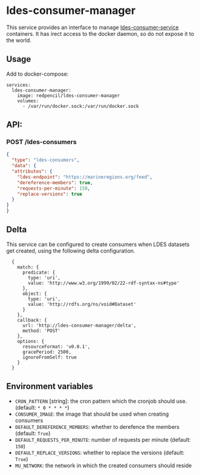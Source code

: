 # ldes-consumer-manager
This service provides an interface to manage [ldes-consumer-service](https://github.com/redpencilio/ldes-consumer-service) containers. It has irect access to the docker daemon, so do not expose it to the world.

## Usage

Add to docker-compose:
```
services:
  ldes-consumer-manager:
    image: redpencil/ldes-consumer-manager
    volumes: 
      - /var/run/docker.sock:/var/run/docker.sock
```

## API:

### POST /ldes-consumers
```json
{
  "type": "ldes-consumers",
  "data": {
  "attributes": {
    "ldes-endpoint": "https://marineregions.org/feed",
    "dereference-members": true,
    "requests-per-minute": 150,
    "replace-versions": true
  }
}
}
```

## Delta

This service can be configured to create consumers when LDES datasets get created, using the following delta configuration.
```
  {
    match: {
      predicate: {
        type: 'uri',
        value: 'http://www.w3.org/1999/02/22-rdf-syntax-ns#type'
      },
      object: {
        type: 'uri',
        value: 'http://rdfs.org/ns/void#Dataset'
      }
    },
    callback: {
      url: 'http://ldes-consumer-manager/delta',
      method: 'POST'
    },
    options: {
      resourceFormat: 'v0.0.1',
      gracePeriod: 2500,
      ignoreFromSelf: true
    }
  }
```

## Environment variables

- `CRON_PATTERN` [string]: the cron pattern which the cronjob should use. (default: `* 0 * * * *`)
- `CONSUMER_IMAGE`: the image that should be used when creating consumers
- `DEFAULT_DEREFERENCE_MEMBERS`: whether to derefence the members (default: `True`)
- `DEFAULT_REQUESTS_PER_MINUTE`: number of requests per minute (default: `150`)
- `DEFAULT_REPLACE_VERSIONS`: whether to replace the versions  (default: `True`)
- `MU_NETWORK`: the network in which the created consumers should reside
